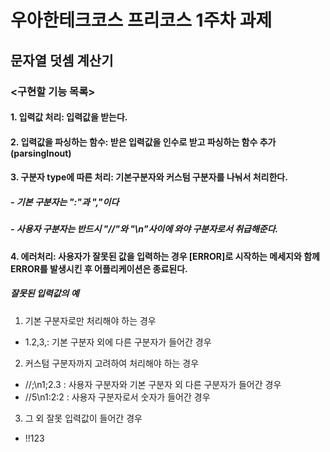 # 우아한테크코스 프리코스 1주차 과제

## 문자열 덧셈 계산기
### <구현할 기능 목록>

#### 1. 입력값 처리: 입력값을 받는다.
#### 2. 입력값을 파싱하는 함수: 받은 입력값을 인수로 받고 파싱하는 함수 추가 (parsingInout)
#### 3. 구분자 type에 따른 처리: 기본구분자와 커스텀 구분자를 나눠서 처리한다.

##### - 기본 구분자는 ":"과 ","이다
##### - 사용자 구분자는 반드시 "//"와 "\n"사이에 와야 구분자로서 취급해준다.

#### 4. 에러처리: 사용자가 잘못된 값을 입력하는 경우 [ERROR]로 시작하는 메세지와 함께 ERROR를 발생시킨 후 어플리케이션은 종료된다.

##### *잘못된 입력값의 예*
1) 기본 구분자로만 처리해야 하는 경우
* 1.2,3,: 기본 구분자 외에 다른 구분자가 들어간 경우

2) 커스텀 구분자까지 고려하여 처리해야 하는 경우
* //;\n1;2.3 : 사용자 구분자와 기본 구분자 외 다른 구분자가 들어간 경우
* //5\n1:2:2 : 사용자 구분자로서 숫자가 들어간 경우

3) 그 외 잘못 입력값이 들어간 경우
* !!123

 

